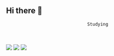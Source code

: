 ## Hi there 👋

<!--
**Jeong-dap/Jeong-dap** is a ✨ _special_ ✨ repository because its `README.md` (this file) appears on your GitHub profile.

Here are some ideas to get you started:

- 🔭 I’m currently working on ...
- 🌱 I’m currently learning Chungbuk Univ
- 👯 I’m looking to collaborate on ...
- 🤔 I’m looking for help with ...
- 💬 Ask me about ...
- 📫 How to reach me: ...
- 😄 Pronouns: ...
- ⚡ Fun fact: ...
-->
                                   Studying
<br>
<br>
<img src="https://img.shields.io/badge/java-DD0700?style=for-the-badge"> <img src="https://img.shields.io/badge/C-FECC00?style=for-the-badge"> <img src="https://img.shields.io/badge/C++-02A9FF?style=for-the-badge">

